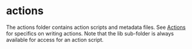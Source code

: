 # actions

The actions folder contains action scripts and metadata files. See [Actions](http://docs.stackstorm.com/actions.html)
for specifics on writing actions. Note that the lib sub-folder
is always available for access for an action script.
